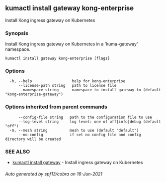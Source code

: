 ## kumactl install gateway kong-enterprise

Install Kong ingress gateway on Kubernetes

### Synopsis

Install Kong ingress gateway on Kubernetes in a 'kuma-gateway' namespace.

```
kumactl install gateway kong-enterprise [flags]
```

### Options

```
  -h, --help                  help for kong-enterprise
      --license-path string   path to license file
      --namespace string      namespace to install gateway to (default "kong-enterprise-gateway")
```

### Options inherited from parent commands

```
      --config-file string   path to the configuration file to use
      --log-level string     log level: one of off|info|debug (default "off")
  -m, --mesh string          mesh to use (default "default")
      --no-config            if set no config file and config directory will be created
```

### SEE ALSO

* [kumactl install gateway](kumactl_install_gateway.md)	 - Install ingress gateway on Kubernetes

###### Auto generated by spf13/cobra on 16-Jun-2021
